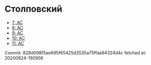 # Столповский
- [7: AC](7.md)
- [8: AC](8.md)
- [9: AC](9.md)
- [10: AC](10.md)
- [11: AC](11.md)

Commit: 828d098f5ae695f65425d3535a75ffaa94324d4c
 fetched at: 20200924-190956
